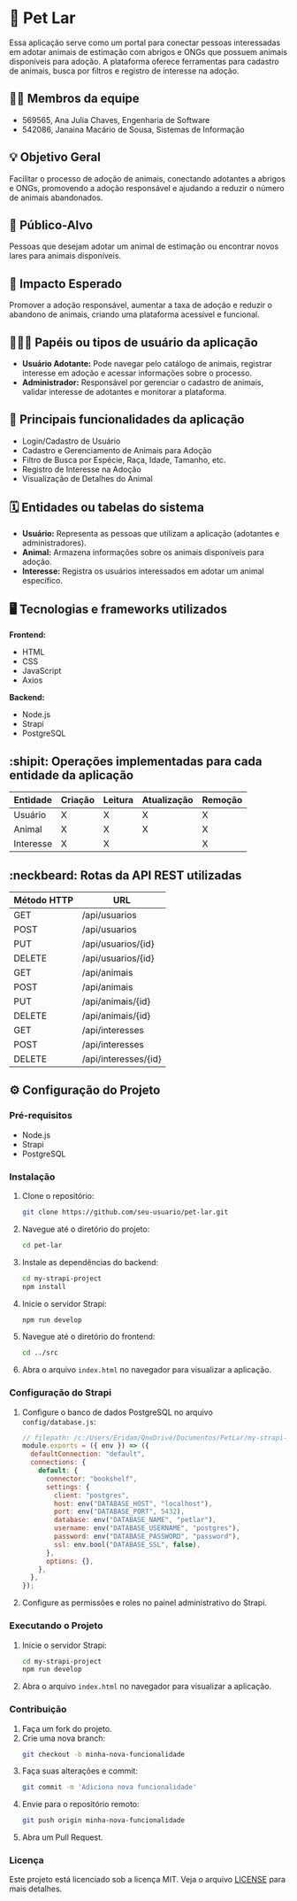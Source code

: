# 🐾 Pet Lar

Essa aplicação serve como um portal para conectar pessoas interessadas em adotar animais de estimação com abrigos e ONGs que possuem animais disponíveis para adoção. A plataforma oferece ferramentas para cadastro de animais, busca por filtros e registro de interesse na adoção.

## :technologist: Membros da equipe

- 569565, Ana Julia Chaves, Engenharia de Software
- 542086, Janaina Macário de Sousa, Sistemas de Informação

## :bulb: Objetivo Geral

Facilitar o processo de adoção de animais, conectando adotantes a abrigos e ONGs, promovendo a adoção responsável e ajudando a reduzir o número de animais abandonados.

## :eyes: Público-Alvo

Pessoas que desejam adotar um animal de estimação ou encontrar novos lares para animais disponíveis.

## :star2: Impacto Esperado

Promover a adoção responsável, aumentar a taxa de adoção e reduzir o abandono de animais, criando uma plataforma acessível e funcional.

## :people_holding_hands: Papéis ou tipos de usuário da aplicação

- **Usuário Adotante:** Pode navegar pelo catálogo de animais, registrar interesse em adoção e acessar informações sobre o processo.
- **Administrador:** Responsável por gerenciar o cadastro de animais, validar interesse de adotantes e monitorar a plataforma.

## :triangular_flag_on_post: Principais funcionalidades da aplicação

- Login/Cadastro de Usuário
- Cadastro e Gerenciamento de Animais para Adoção
- Filtro de Busca por Espécie, Raça, Idade, Tamanho, etc.
- Registro de Interesse na Adoção
- Visualização de Detalhes do Animal

## :spiral_calendar: Entidades ou tabelas do sistema

- **Usuário:** Representa as pessoas que utilizam a aplicação (adotantes e administradores).
- **Animal:** Armazena informações sobre os animais disponíveis para adoção.
- **Interesse:** Registra os usuários interessados em adotar um animal específico.

## :desktop_computer: Tecnologias e frameworks utilizados

**Frontend:**

- HTML
- CSS
- JavaScript
- Axios

**Backend:**

- Node.js
- Strapi
- PostgreSQL

## :shipit: Operações implementadas para cada entidade da aplicação

| Entidade  | Criação | Leitura | Atualização | Remoção |
| --------- | ------- | ------- | ----------- | ------- |
| Usuário   | X       | X       | X           | X       |
| Animal    | X       | X       | X           | X       |
| Interesse | X       | X       |             | X       |

## :neckbeard: Rotas da API REST utilizadas

| Método HTTP | URL                  |
| ----------- | -------------------- |
| GET         | /api/usuarios        |
| POST        | /api/usuarios        |
| PUT         | /api/usuarios/{id}   |
| DELETE      | /api/usuarios/{id}   |
| GET         | /api/animais         |
| POST        | /api/animais         |
| PUT         | /api/animais/{id}    |
| DELETE      | /api/animais/{id}    |
| GET         | /api/interesses      |
| POST        | /api/interesses      |
| DELETE      | /api/interesses/{id} |

## :gear: Configuração do Projeto

### Pré-requisitos

- Node.js
- Strapi
- PostgreSQL

### Instalação

1. Clone o repositório:

   ```bash
   git clone https://github.com/seu-usuario/pet-lar.git
   ```

2. Navegue até o diretório do projeto:

   ```bash
   cd pet-lar
   ```

3. Instale as dependências do backend:

   ```bash
   cd my-strapi-project
   npm install
   ```

4. Inicie o servidor Strapi:

   ```bash
   npm run develop
   ```

5. Navegue até o diretório do frontend:

   ```bash
   cd ../src
   ```

6. Abra o arquivo `index.html` no navegador para visualizar a aplicação.

### Configuração do Strapi

1. Configure o banco de dados PostgreSQL no arquivo `config/database.js`:

   ```javascript
   // filepath: /c:/Users/Eridam/OneDrive/Documentos/PetLar/my-strapi-project/config/database.js
   module.exports = ({ env }) => ({
     defaultConnection: "default",
     connections: {
       default: {
         connector: "bookshelf",
         settings: {
           client: "postgres",
           host: env("DATABASE_HOST", "localhost"),
           port: env("DATABASE_PORT", 5432),
           database: env("DATABASE_NAME", "petlar"),
           username: env("DATABASE_USERNAME", "postgres"),
           password: env("DATABASE_PASSWORD", "password"),
           ssl: env.bool("DATABASE_SSL", false),
         },
         options: {},
       },
     },
   });
   ```

2. Configure as permissões e roles no painel administrativo do Strapi.

### Executando o Projeto

1. Inicie o servidor Strapi:

   ```bash
   cd my-strapi-project
   npm run develop
   ```

2. Abra o arquivo `index.html` no navegador para visualizar a aplicação.

### Contribuição

1. Faça um fork do projeto.
2. Crie uma nova branch:
   ```bash
   git checkout -b minha-nova-funcionalidade
   ```
3. Faça suas alterações e commit:
   ```bash
   git commit -m 'Adiciona nova funcionalidade'
   ```
4. Envie para o repositório remoto:
   ```bash
   git push origin minha-nova-funcionalidade
   ```
5. Abra um Pull Request.

### Licença

Este projeto está licenciado sob a licença MIT. Veja o arquivo [LICENSE](LICENSE) para mais detalhes.
